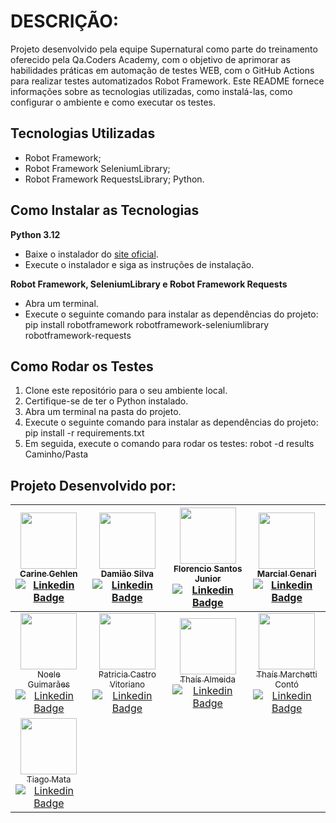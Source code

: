 # DESCRIÇÃO:
Projeto desenvolvido pela equipe Supernatural como parte do treinamento oferecido pela Qa.Coders Academy, com o objetivo de aprimorar as habilidades práticas em automação de testes WEB, com o GitHub Actions para realizar testes automatizados Robot Framework. Este README fornece informações sobre as tecnologias utilizadas, como instalá-las, como configurar o ambiente e como executar os testes.

## Tecnologias Utilizadas
- Robot Framework;
- Robot Framework SeleniumLibrary;
- Robot Framework RequestsLibrary;
  Python.

## Como Instalar as Tecnologias

**Python 3.12**
- Baixe o instalador do [site oficial](https://www.python.org/downloads/).
- Execute o instalador e siga as instruções de instalação.

**Robot Framework, SeleniumLibrary e Robot Framework Requests**
- Abra um terminal.
- Execute o seguinte comando para instalar as dependências do projeto: pip install robotframework robotframework-seleniumlibrary robotframework-requests

## Como Rodar os Testes

1. Clone este repositório para o seu ambiente local.
2. Certifique-se de ter o Python instalado.
3. Abra um terminal na pasta do projeto.
4. Execute o seguinte comando para instalar as dependências do projeto:
    pip install -r requirements.txt
5. Em seguida, execute o comando para rodar os testes: 
   robot -d results Caminho/Pasta

 ## Projeto Desenvolvido por:
| [<img loading="lazy" src="https://avatars.githubusercontent.com/u/32967494" width=90><br/><sub>Carine Gehlen</sub>](https://github.com/cgehlen)<br/>[![Linkedin Badge](https://img.shields.io/badge/-LinkedIn-blue?style=flat-square&logo=Linkedin&logoColor=white&link=https://www.linkedin.com/in/carinegehlen/)](https://www.linkedin.com/in/carinegehlen/) | [<img loading="lazy" src="https://avatars.githubusercontent.com/u/119118485" width=90><br/><sub>Damião Silva</sub>](https://github.com/damiaojsilva2)<br/>[![Linkedin Badge](https://img.shields.io/badge/-LinkedIn-blue?style=flat-square&logo=Linkedin&logoColor=white&link=https://www.linkedin.com/in/damiaojsilva/)](https://www.linkedin.com/in/damiaojsilva/) | [<img loading="lazy" src="https://avatars.githubusercontent.com/u/157240964" width=90><br/><sub>Florencio Santos Junior</sub>](https://github.com/fasjunior2204)<br/>[![Linkedin Badge](https://img.shields.io/badge/-LinkedIn-blue?style=flat-square&logo=Linkedin&logoColor=white&link=https://www.linkedin.com/in/florencio-santos-junior/)](https://www.linkedin.com/in/florencio-santos-junior/) | [<img loading="lazy" src="https://avatars.githubusercontent.com/u/118402799" width=90><br/><sub>Marcial Genari</sub>](https://github.com/Genari22)<br/>[![Linkedin Badge](https://img.shields.io/badge/-LinkedIn-blue?style=flat-square&logo=Linkedin&logoColor=white&link=https://www.linkedin.com/in/marcial-genari-477a7824b/)](https://www.linkedin.com/in/marcial-genari-477a7824b/) |
| :----------------------------------------------------------: | :----------------------------------------------------------: | :----------------------------------------------------------: | :----------------------------------------------------------: |
| [<img loading="lazy" src="https://avatars.githubusercontent.com/u/57133248" width=90><br/><sub>Noele Guimarães</sub>](https://github.com/noeleguimaraes)<br/>[![Linkedin Badge](https://img.shields.io/badge/-LinkedIn-blue?style=flat-square&logo=Linkedin&logoColor=white&link=https://www.linkedin.com/in/noeleguimaraes/)](https://www.linkedin.com/in/noeleguimaraes/) | [<img loading="lazy" src="https://avatars.githubusercontent.com/u/148631954" width=90><br/><sub>Patricia Castro Vitoriano</sub>](https://github.com/PatriciaVitoriano)<br/>[![Linkedin Badge](https://img.shields.io/badge/-LinkedIn-blue?style=flat-square&logo=Linkedin&logoColor=white&link=https://www.linkedin.com/in/patricia-castro-vitoriano/)](https://www.linkedin.com/in/patricia-castro-vitoriano/) | [<img loading="lazy" src="https://avatars.githubusercontent.com/u/82854418" width=90><br/><sub>Thaís Almeida</sub>](https://github.com/thaisbarbosa14)<br/>[![Linkedin Badge](https://img.shields.io/badge/-LinkedIn-blue?style=flat-square&logo=Linkedin&logoColor=white&link=https://www.linkedin.com/in/thais-almeida-464b91180/)](https://www.linkedin.com/in/thais-almeida-464b91180/) | [<img loading="lazy" src="https://avatars.githubusercontent.com/u/116967975" width=90><br/><sub>Thaís Marchetti Contó</sub>](https://github.com/thaisconto)<br/>[![Linkedin Badge](https://img.shields.io/badge/-LinkedIn-blue?style=flat-square&logo=Linkedin&logoColor=white&link=https://www.linkedin.com/in/thaismarchetticonto/)](https://www.linkedin.com/in/thaismarchetticonto/) | 
| [<img loading="lazy" src="https://avatars.githubusercontent.com/u/56051094" width=90><br/><sub>Tiago Mata</sub>](https://github.com/TiagoMata)<br/>[![Linkedin Badge](https://img.shields.io/badge/-LinkedIn-blue?style=flat-square&logo=Linkedin&logoColor=white&link=https://www.linkedin.com/in/tiagosmata/)](https://www.linkedin.com/in/tiagosmata/) |
